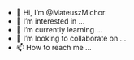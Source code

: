 - 👋 Hi, I’m @MateuszMichor
- 👀 I’m interested in ...
- 🌱 I’m currently learning ...
- 💞️ I’m looking to collaborate on ...
- 📫 How to reach me ...

<!---
MateuszMichor/MateuszMichor is a ✨ special ✨ repository because its `README.md` (this file) appears on your GitHub profile.
You can click the Preview link to take a look at your changes.
--->
